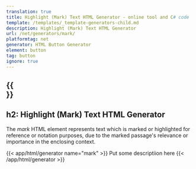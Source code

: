 ```yaml
---
translation: true
title: Highlight (Mark) Text HTML Generator - online tool and C# code
template: /templates/_template-generators-child.md
description: Highlight (Mark) Text HTML Generator
url: /net/generators/mark/
platformtag: net
generator: HTML Button Generator
element: button
tag: button
ignore: true
---
```


{{<section overview>}}
---
h2: Highlight (Mark) Text HTML Generator
---

The *mark* HTML element represents text which is marked or highlighted for reference or notation purposes, due to the marked passage's relevance or importance in the enclosing context.

{{< app/html/generator name="mark" >}}
Put some descriptiion here
{{< /app/html/generator >}}